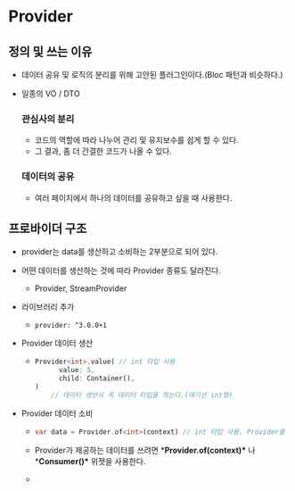 # Provider

## 정의 및 쓰는 이유

- 데이터 공유 및 로직의 분리를 위해 고안된 플러그인이다.(Bloc 패턴과 비슷하다.)

- 일종의 VO / DTO

  ### 관심사의 분리

  - 코드의 역할에 따라 나누어 관리 및 유지보수를 쉽게 할 수 있다.
  - 그 결과, 좀 더 간결한 코드가 나올 수 있다.

  ### 데이터의 공유

  - 여러 페이지에서 하나의 데이터를 공유하고 싶을 때 사용한다.

## 프로바이더 구조

- provider는 data를 생산하고 소비하는 2부분으로 되어 있다.

- 어떤 데이터를 생산하는 것에 따라 Provider 종류도 달라진다.

  - Provider, StreamProvider

- 라이브러리 추가

  - ```
    provider: ^3.0.0+1
    ```

- Provider 데이터 생산

  - ```dart
    Provider<int>.value( // int 타입 사용
          value: 5,
          child: Container(),
    )
        // 데이터 생산시 꼭 데이터 타입을 적는다.(여기선 int형)
    ```

- Provider 데이터 소비

  - ```dart
    var data = Provider.of<int>(context) // int 타입 사용. Provider를 만들 때 int 타입을 썼기 때문
    ```

  - Provider가 제공하는 데이터를 쓰려면 ***Provider.of(context)\*** 나 ***Consumer()\*** 위젯을 사용한다.

  - 





